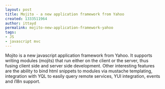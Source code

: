 ```yaml
---
layout: post
title: Mojito - a new application framework from Yahoo
created: 1333511964
author: ittayd
permalink: mojito-new-application-framework-yahoo
tags:
- JS
- javascript mvc
---
```

<p>Mojito is a new javascript application framework from Yahoo. It supports writing modules (mojits)&nbsp;that run either on the client or the server, thus fusing client side and server side development. Other interesting features are the ability to bind html snippets to modules via mustache templating, integration with YQL to easily query remote services, YUI&nbsp;integration, events and i18n support. </p>
